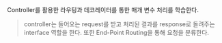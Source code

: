 Controller를 활용한 라우팅과 데코레이터를 통한 매개 변수 처리를 학습한다.

> controller는 들어오는 request를 받고 처리된 결과를 response로 돌려주는 interface 역할을 한다. 또한 End-Point Routing을 통해 요청을 분류한다.